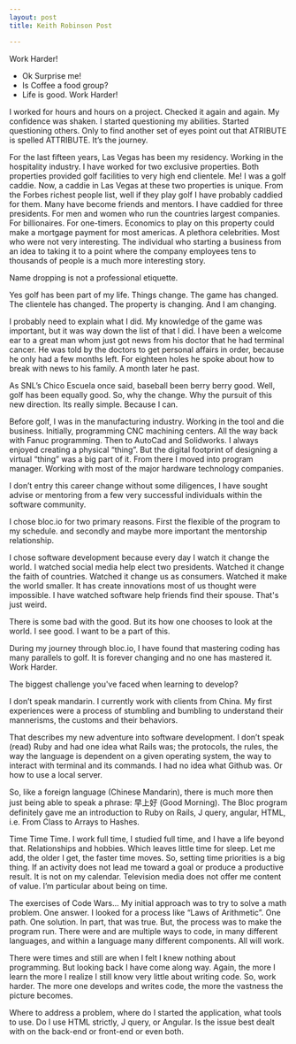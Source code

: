 ```yaml
---
layout: post
title: Keith Robinson Post 

---
```

Work Harder!
* Ok Surprise me!
* Is Coffee a food group?
* Life is good.
Work Harder!
 

I worked for hours and hours on a project. Checked it again and again. My confidence was shaken. I started questioning my abilities. Started questioning others. Only to find another set of eyes point out that ATRIBUTE is spelled ATTRIBUTE. It’s the journey. 

For the last fifteen years, Las Vegas has been my residency. Working in the hospitality industry. I have worked for two exclusive properties. Both properties provided golf facilities to very high end clientele. Me! I was a golf caddie. Now, a caddie in Las Vegas at these two properties is unique. From the Forbes richest people list, well if they play golf I have probably caddied for them. Many have become friends and mentors.  I have caddied for three presidents. For men and women who run the countries largest companies. For billionaires. For one-timers. Economics to play on this property could make a mortgage payment for most americas. A plethora celebrities. Most who were not very interesting. The individual who starting a business from an idea to taking it to a point where the company employees tens to thousands of people is a much more interesting story. 

Name dropping is not a professional etiquette.  

Yes golf has been part of my life. Things change. The game has changed. The clientele has changed. The property is changing. And I am changing. 

I probably need to explain what I did. My knowledge of the game was important, but it was way down the list of that I did. I have been a welcome ear to a great man whom just got news from his doctor that he had terminal cancer. He was told by the doctors to get personal affairs in order, because he only had a few months left. For eighteen holes he spoke about how to break with news to his family. A month later he past. 



As SNL’s Chico Escuela once said, baseball been berry berry good. Well, golf has been equally good. So, why the change. Why the pursuit of this new direction. Its really simple. Because I can.  

Before golf, I was in the manufacturing industry. Working in the tool and die business. Initially, programming CNC machining centers. All the way back with Fanuc programming. Then to AutoCad and Solidworks. I always enjoyed creating a physical “thing”. But the digital footprint of designing a virtual “thing” was a big part of it. From there I moved into program manager. Working with most of the major hardware technology companies.

I don’t entry this career change without some diligences, I have sought advise or mentoring from  a few very successful individuals within the software community. 

I chose bloc.io for two primary reasons. First the flexible of the program to my schedule. and secondly and maybe more important the mentorship relationship.  

I chose software development because every day I watch it change the world. I watched social media help elect two presidents. Watched it change the faith of countries. Watched it change us as consumers. Watched it make the world smaller. It has create innovations most of us thought were impossible. I have watched software help friends find their spouse. That's just weird.

There is some bad with the good. But its how one chooses to look at the world. I see good. 
I want to be a part of this. 

During my journey through bloc.io, I have found that mastering coding has many parallels to golf. It is forever changing and no one has mastered it. Work Harder.


The biggest challenge you've faced when learning to develop?

I don’t speak mandarin. I currently work with clients from China. My first experiences were a process of stumbling and bumbling to understand their mannerisms, the customs and their behaviors.  

That describes my new adventure into software development. I don’t speak (read) Ruby and had one idea what Rails was; the protocols, the rules, the way the language is dependent on a given operating system, the way to interact with terminal and its commands. I had no idea  what Github was. Or how to use a local server.

So, like a foreign language (Chinese Mandarin), there is much more then just  being able to speak a phrase:  早上好  (Good Morning).  The Bloc program definitely gave me an introduction to Ruby on Rails, J query, angular, HTML, i.e.  From Class to Arrays to Hashes. 

Time Time Time. I work full time, I studied full time, and I have a life beyond that. Relationships and hobbies. Which leaves little time for sleep.   Let me add, the older I get, the faster time moves. So, setting time priorities is a big thing. If an activity does not lead me toward a goal or produce a productive result. It is not on my calendar. Television media does not offer me content of value.  I’m particular about being on time. 


The exercises of Code Wars… My initial approach was to try to solve a math problem. One answer. I looked for a process like “Laws of Arithmetic”. One path. One solution. In part, that was true. But, the process was to make the program run.  There were and are multiple ways to code, in many different languages, and within a language many different components. All will work.  

There were times and still are when I felt I knew nothing about programming. But looking back I have come along way. Again, the more I learn the more I realize I still know very little about writing code. So, work harder. The more one develops and writes code, the more the vastness  the picture becomes.

Where to address a problem, where do I started the application, what tools to use. Do I use HTML strictly, J query, or Angular. Is the issue best dealt with on the back-end or front-end or even both. 



